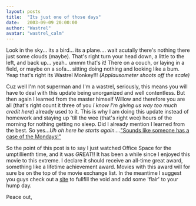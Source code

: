 ```yaml
---
layout: posts
title:  "Its just one of those days"
date:   2003-09-09 20:00:00
author: "Wastrel"
avatar: "wastrel_calm"
---
```

Look in the sky... its a bird... its a plane.... wait acutally there's nothing there just some clouds (maybe). That's right turn your head down, a little to the left, and back up... yeah.. ummm that's it! There on a couch, or laying in a field, or maybe on a sofa... sitting doing nothing and looking like a bum. Yeap that's right its Wastrel Monkey!!! _(Applausometer shoots off the scale)_

Cuz well I'm not superman and I'm a wastrel, seriously, this means you will have to deal with this update being unorganized and well contentless. But then again I learned from the master himself Willow and therefore you are all (that's right count it three of you _I know I'm giving us way too much credit here_) already used to it. This is why I am doing this update instead of homework and staying up 'till the wee (that's right wee) hours of the morning for nothing getting no sleep. Did I already mention I learned from the best. So yes..._Uh oh here he starts again...._[&quot;Sounds like someone has a case of the Mondays!&quot;](https://content.duelingmonkeys.com/filespace/willow/mondays.wav)

So the point of this post is to say I just watched Office Space for the umptillienth time, and it was *GREAT*!! It has been a while since I enjoyed this movie to this extreme. I declare it should receive an all-time great award, something like a lifetime achievement award. Movies with this award will for sure be on the top of the movie exchange list. In the meantime I suggest you guys check out a [site](http://www.bullshitjob.com/officespace/) to fullfill the void and add some 'flair' to your hump day.

Peace out,
